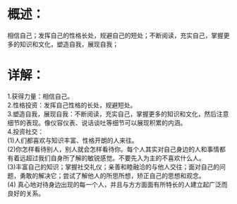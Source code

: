 # 概述：
  相信自己；发挥自己的性格长处，规避自己的短处；不断阅读，充实自己，掌握更多的知识和文化，塑造自我，展现自我；
# 详解：
  1.获得力量：相信自己。   
  2.性格投资：发挥自己性格的长处，规避短处。       
  3.塑造自我，展现自我：不断阅读，充实自己，掌握更多的知识和文化，然后注意细节的表现。像仪容仪表、说话谈吐等细节可以展现积累的内涵。     
  4.投资社交：     
    (1)人们都喜欢与知识丰富、性格开朗的人来往。    
    (2)你怎样看待别人，别人就会怎样看待你。每个人其实对自己身边的人和事情都有着远超过我们自身所了解的敏锐感觉。不要先入为主的不喜欢什么人。     
    (3)丰富自己的知识；掌握社交礼仪；亲善和睦融洽的与他人交往；面对自己的问题，勇敢的解决它；尝试了解他人的所思所想，矫正自己的思想和观念。      
    (4) 真心地对待身边出现的每一个人，并且与方方面面有所特长的人建立起广泛而良好的关系。  
